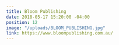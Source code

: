 ```yaml
---
title: Bloom Publishing
date: 2018-05-17 15:20:00 -04:00
position: 12
image: "/uploads/BLOOM_PUBLISHING.jpg"
link: https://www.bloompublishing.com.au/
---
```


